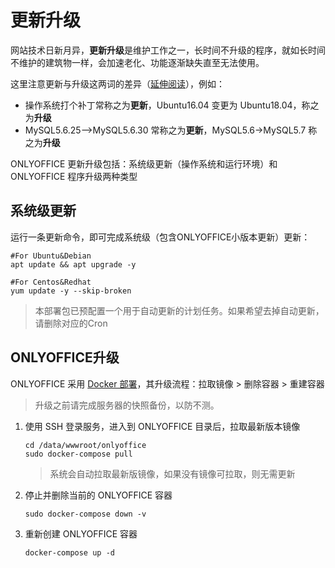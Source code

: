 # 更新升级

网站技术日新月异，**更新升级**是维护工作之一，长时间不升级的程序，就如长时间不维护的建筑物一样，会加速老化、功能逐渐缺失直至无法使用。  

这里注意更新与升级这两词的差异（[延伸阅读](https://support.websoft9.com/docs/faq/zh/tech-upgrade.html#更新-vs-升级)），例如：
- 操作系统打个补丁常称之为**更新**，Ubuntu16.04 变更为 Ubuntu18.04，称之为**升级**
- MySQL5.6.25-->MySQL5.6.30 常称之为**更新**，MySQL5.6->MySQL5.7 称之为**升级**

ONLYOFFICE 更新升级包括：系统级更新（操作系统和运行环境）和 ONLYOFFICE 程序升级两种类型

## 系统级更新

运行一条更新命令，即可完成系统级（包含ONLYOFFICE小版本更新）更新：

``` shell
#For Ubuntu&Debian
apt update && apt upgrade -y

#For Centos&Redhat
yum update -y --skip-broken
```
> 本部署包已预配置一个用于自动更新的计划任务。如果希望去掉自动更新，请删除对应的Cron


## ONLYOFFICE升级

ONLYOFFICE 采用 [Docker 部署](https://github.com/ONLYOFFICE/Docker-CommunityServer#upgrading-onlyoffice-community-server)，其升级流程：拉取镜像 > 删除容器 > 重建容器

> 升级之前请完成服务器的快照备份，以防不测。

1. 使用 SSH 登录服务，进入到 ONLYOFFICE 目录后，拉取最新版本镜像
   ```
   cd /data/wwwroot/onlyoffice
   sudo docker-compose pull
   ```
   > 系统会自动拉取最新版镜像，如果没有镜像可拉取，则无需更新

2. 停止并删除当前的 ONLYOFFICE 容器

   ```
   sudo docker-compose down -v
   ```

3. 重新创建 ONLYOFFICE 容器
   ```
   docker-compose up -d
   ```